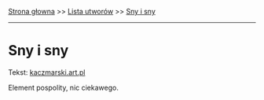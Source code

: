 [Strona głowna](../index.md) >> [Lista utworów](../list.md) >> [Sny i sny](549.md)

---

# Sny i sny

Tekst: [kaczmarski.art.pl](https://www.kaczmarski.art.pl/tworczosc/wiersze/sny-i-sny/)

Element pospolity, nic ciekawego.